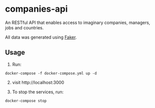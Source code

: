 # companies-api
An RESTful API that enables access to imaginary companies, managers, jobs and countries.

All data was generated using [Faker](https://faker.readthedocs.io/en/master/).

<h2>Usage</h2>

1) Run:

```
docker-compose -f docker-compose.yml up -d
```

2) visit http://localhost:3000

3) To stop the services, run:

```
docker-compose stop
```

